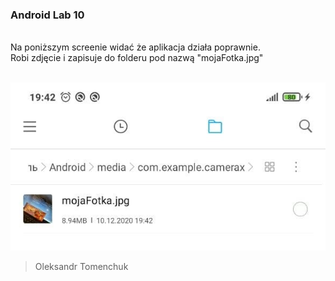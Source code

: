 ### Android Lab 10

<br>
Na poniższym screenie widać że aplikacja działa poprawnie. <br>
Robi zdjęcie i zapisuje do folderu pod nazwą "mojaFotka.jpg" <br><br>

![Image](/images/photo_1.jpg)<br>

>Oleksandr Tomenchuk
